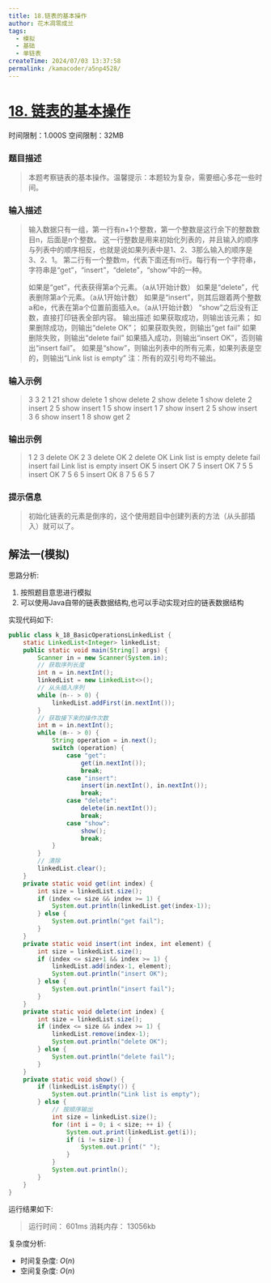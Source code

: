 ```yaml
---
title: 18.链表的基本操作
author: 花木凋零成兰
tags:
  - 模拟
  - 基础
  - 单链表
createTime: 2024/07/03 13:37:58
permalink: /kamacoder/a5np4528/
---
```


# [18. 链表的基本操作](https://www.kamacoder.com/problempage.php?pid=1017)
时间限制：1.000S  空间限制：32MB
### 题目描述
>本题考察链表的基本操作。温馨提示：本题较为复杂，需要细心多花一些时间。
### 输入描述
>输入数据只有一组，第一行有n+1个整数，第一个整数是这行余下的整数数目n，后面是n个整数。
这一行整数是用来初始化列表的，并且输入的顺序与列表中的顺序相反，也就是说如果列表中是1、2、3那么输入的顺序是3、2、1。
第二行有一个整数m，代表下面还有m行。每行有一个字符串，字符串是“get”，“insert”，“delete”，“show”中的一种。
>
>
>如果是“get”，代表获得第a个元素。（a从1开始计数）
如果是“delete”，代表删除第a个元素。（a从1开始计数）
如果是“insert”，则其后跟着两个整数a和e，代表在第a个位置前面插入e。（a从1开始计数）
“show”之后没有正数，直接打印链表全部内容。
输出描述
如果获取成功，则输出该元素；
如果删除成功，则输出“delete OK”；
如果获取失败，则输出“get fail”
如果删除失败，则输出“delete fail”
如果插入成功，则输出“insert OK”，否则输出“insert fail”。
如果是“show”，则输出列表中的所有元素，如果列表是空的，则输出“Link list is empty”
注：所有的双引号均不输出。
### 输入示例
> 3 3 2 1
21
show
delete 1
show
delete 2
show
delete 1
show
delete 2
insert 2 5
show
insert 1 5
show
insert 1 7
show
insert 2 5
show
insert 3 6
show
insert 1 8
show
get 2
### 输出示例
> 1 2 3
delete OK
2 3
delete OK
2
delete OK
Link list is empty
delete fail
insert fail
Link list is empty
insert OK
5
insert OK
7 5
insert OK
7 5 5
insert OK
7 5 6 5
insert OK
8 7 5 6 5
7
### 提示信息
> 初始化链表的元素是倒序的，这个使用题目中创建列表的方法（从头部插入）就可以了。

## 解法一(模拟)

思路分析:
1. 按照题目意思进行模拟
2. 可以使用Java自带的链表数据结构,也可以手动实现对应的链表数据结构

实现代码如下:
```java
public class k_18_BasicOperationsLinkedList {
    static LinkedList<Integer> linkedList;
    public static void main(String[] args) {
        Scanner in = new Scanner(System.in);
        // 获取序列长度
        int n = in.nextInt();
        linkedList = new LinkedList<>();
        // 从头插入序列
        while (n-- > 0) {
            linkedList.addFirst(in.nextInt());
        }
        // 获取接下来的操作次数
        int m = in.nextInt();
        while (m-- > 0) {
            String operation = in.next();
            switch (operation) {
                case "get":
                    get(in.nextInt());
                    break;
                case "insert":
                    insert(in.nextInt(), in.nextInt());
                    break;
                case "delete":
                    delete(in.nextInt());
                    break;
                case "show":
                    show();
                    break;
            }
        }
        // 清除
        linkedList.clear();
    }
    private static void get(int index) {
        int size = linkedList.size();
        if (index <= size && index >= 1) {
            System.out.println(linkedList.get(index-1));
        } else {
            System.out.println("get fail");
        }
    }
    private static void insert(int index, int element) {
        int size = linkedList.size();
        if (index <= size+1 && index >= 1) {
            linkedList.add(index-1, element);
            System.out.println("insert OK");
        } else {
            System.out.println("insert fail");
        }
    }
    private static void delete(int index) {
        int size = linkedList.size();
        if (index <= size && index >= 1) {
            linkedList.remove(index-1);
            System.out.println("delete OK");
        } else {
            System.out.println("delete fail");
        }
    }
    private static void show() {
        if (linkedList.isEmpty()) {
            System.out.println("Link list is empty");
        } else {
            // 按顺序输出
            int size = linkedList.size();
            for (int i = 0; i < size; ++ i) {
                System.out.print(linkedList.get(i));
                if (i != size-1) {
                    System.out.print(" ");
                }
            }
            System.out.println();
        }
    }
}
```

运行结果如下:
> 运行时间：
601ms
消耗内存：
13056kb

复杂度分析:
- 时间复杂度: $O(n)$
- 空间复杂度: $O(n)$
